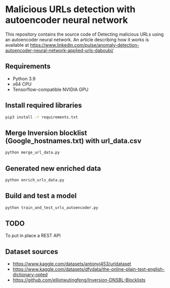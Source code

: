# Malicious URLs detection with autoencoder neural network

This repository contains the source code of Detecting malicious URLs using an autoencoder neural network.
An article describing how it works is available at https://www.linkedin.com/pulse/anomaly-detection-autoencoder-neural-network-applied-urls-daboubi/

## Requirements

- Python 3.9
- x64 CPU
- Tensorflow-compatible NVIDIA GPU

## Install required libraries

```bash
pip3 install -r requirements.txt
```

## Merge Inversion blocklist (Google_hostnames.txt) with url_data.csv

```bash
python merge_url_data.py
```

## Generated new enriched data

```bash
python enrich_urls_data.py
```

## Build and test a model

```bash
python train_and_test_urls_autoencoder.py
```

## TODO
To put in place a REST API


## Dataset sources

- https://www.kaggle.com/datasets/antonyj453/urldataset
- https://www.kaggle.com/datasets/dfydata/the-online-plain-text-english-dictionary-opted
- https://github.com/elliotwutingfeng/Inversion-DNSBL-Blocklists
